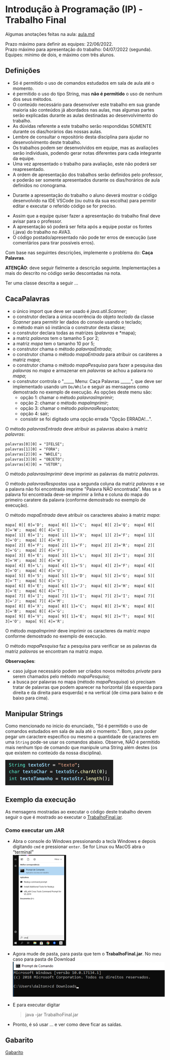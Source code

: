 # Introdução à Programação (IP) - Trabalho Final

Algumas anotações feitas na aula: [aula.md](./aula.md "aula.md")  

Prazo máximo para definir as equipes: 22/06/2022.  
Prazo máximo para apresentação do trabalho: 04/07/2022 (segunda).  
Equipes: mínimo de dois, e máximo com três alunos.  

## Definições

- Só é permitido o uso de comandos estudados em sala de aula até o momento.  
- é permitido o uso do tipo String, mas **não é permitido** o uso de nenhum dos seus métodos.  
- O conteúdo necessário para desenvolver este trabalho em sua grande maioria são conteúdos já abordados nas aulas, mas algumas partes serão explicadas durante as aulas destinadas ao desenvolvimento do trabalho.  
- As dúvidas referente a este trabalho serão respondidas SOMENTE durante os dias/horários das nossas aulas.  
- Lembre de consultar o repositório desta disciplina para ajudar no desenvolvimento deste trabalho.  
- Os trabalhos podem ser desenvolvidos em equipe, mas as avaliações serão individuais, podendo gerar notas diferentes para cada integrante da equipe.  
- Uma vez apresentado o trabalho para avaliação, este não poderá ser reapresentado.  
- A ordem de apresentação dos trabalhos serão definidos pelo professor, e poderão ser somente apresentados durante os dias/horários de aula definidos no cronograma.  
<!-- - O professor criar uma chamada com TODOS os integrantes da equipe, e num primeiro momento vai conversar individualmente com cada integrante da equipe, e no final com todos integrantes juntos.   -->
<!-- - O professor vai conversar individualmente com cada integrante da equipe, e no final com todos integrantes juntos.  
- Durante a chamada o aluno precisará compartilhar sua tela e, eventualmente, abrir sua câmera para conversar com o professor. No caso do compartilhamento de tela, o aluno deverá mostrar o código desenvolvido na IDE VSCode (ou outra da sua escolha) para permitir editar e executar o referido código se for preciso.   -->
- Durante a apresentação do trabalho o aluno deverá mostrar o código desenvolvido na IDE VSCode (ou outra da sua escolha) para permitir editar e executar o referido código se for preciso.  
<!-- - Assim que quiserem fazer a apresentação do trabalho final avisem para o professor usando o seu canal individual no MS-Teams.   -->
- Assim que a equipe quiser fazer a apresentação do trabalho final deve avisar para o professor.  
- A apresentação só poderá ser feita após a equipe postar os fontes (.java) do trabalho no AVA3.  
- O código postado/apresentado não pode ter erros de execução (use comentários para tirar possíveis erros).  

Com base nas seguintes descrições, implemente o problema do: **Caça Palavras**.  

**ATENÇÃO**: deve seguir fielmente a descrição seguinte. Implementações a mais do descrito no código serão descontadas na nota.  

Ter uma classe descrita a seguir …  

## CacaPalavras

- o único import que deve ser usado é *java.util.Scanner*;  
- o construtor declara a única ocorrência do objeto *teclado* da classe *Scanner* para permitir ler dados do console usando o teclado;
- o método main só instância o construtor desta classe;  
- o construtor declara todas as matrizes (*palavras* e *mapa);  
- a matriz *palavras* tem o tamanho 5 por 2;  
- a matriz *mapa* tem o tamanho 10 por 5;  
- o construtor chama o método *palavrasEntrada*;  
- o construtor chama o método *mapaEntrada* para atribuir os caráteres a matriz *mapa*;  
- o construtor chama o método *mapaPesquisa* para fazer a pesquisa das *palavras* no *mapa* e armazenar em *palavras* se achou a palavra no *mapa*;  
- o construtor controla o "_____ Menu: Caça Palavras _____", que deve ser implementado usando um ```Do/While``` e seguir as mensagens como demostrado no exemplo de execução. As opções deste menu são:  
  - opção 1: chamar o método *palavrasImprimir*;  
  - opção 2: chamar o método *mapaImprimir*;  
  - opção 3: chamar o método *palavrasRespostas*;  
  - opção 4: sair;  
  - consistir se foi digitado uma opção errada "Opção ERRADA!...".

O método *palavrasEntrada* deve atribuir as palavras abaixo à matriz *palavras*:

    palavras[0][0] = "IFELSE";  
    palavras[1][0] = "FORA";  
    palavras[2][0] = "WHILE";  
    palavras[3][0] = "OBJETO";  
    palavras[4][0] = "VETOR";  

O método *palavrasImprimir* deve imprimir as palavras da matriz *palavras*.  

O método *palavrasRespostas* usa a segunda coluna da matriz *palavras* e se a palavra não foi encontrada imprime "Palavra NÃO encontrada". Mas se a palavra foi encontrada deve-se imprimir a linha e coluna do mapa do primeiro caratere da palavra (conforme demostrado no exemplo de execução).  

O método *mapaEntrada* deve atribuir os caracteres abaixo à matriz *mapa*:

    mapa[ 0][ 0]='D';  mapa[ 0][ 1]='C';  mapa[ 0][ 2]='Q';  mapa[ 0][ 3]='W';  mapa[ 0][ 4]='E';
    mapa[ 1][ 0]='I';  mapa[ 1][ 1]='X';  mapa[ 1][ 2]='F';  mapa[ 1][ 3]='O';  mapa[ 1][ 4]='R';
    mapa[ 2][ 0]='F';  mapa[ 2][ 1]='F';  mapa[ 2][ 2]='R';  mapa[ 2][ 3]='G';  mapa[ 2][ 4]='F';
    mapa[ 3][ 0]='E';  mapa[ 3][ 1]='L';  mapa[ 3][ 2]='I';  mapa[ 3][ 3]='H';  mapa[ 3][ 4]='W';
    mapa[ 4][ 0]='L';  mapa[ 4][ 1]='S';  mapa[ 4][ 2]='F';  mapa[ 4][ 3]='O';  mapa[ 4][ 4]='U';
    mapa[ 5][ 0]='S';  mapa[ 5][ 1]='D';  mapa[ 5][ 2]='G';  mapa[ 5][ 3]='T';  mapa[ 5][ 4]='S';
    mapa[ 6][ 0]='E';  mapa[ 6][ 1]='J';  mapa[ 6][ 2]='H';  mapa[ 6][ 3]='E';  mapa[ 6][ 4]='T';
    mapa[ 7][ 0]='I';  mapa[ 7][ 1]='I';  mapa[ 7][ 2]='I';  mapa[ 7][ 3]='J';  mapa[ 7][ 4]='M';
    mapa[ 8][ 0]='X';  mapa[ 8][ 1]='C';  mapa[ 8][ 2]='K';  mapa[ 8][ 3]='B';  mapa[ 8][ 4]='G';
    mapa[ 9][ 0]='V';  mapa[ 9][ 1]='E';  mapa[ 9][ 2]='T';  mapa[ 9][ 3]='O';  mapa[ 9][ 4]='R';

O método *mapaImprimir* deve imprimir os caracteres da matriz *mapa* conforme demostrado no exemplo de execução.  

O método *mapaPesquisa* faz a pesquisa para verificar se as palavras da matriz *palavras* se encontram na matriz *mapa*.  

**Observações**:  

- caso julgue necessário podem ser criados novos métodos *private* para serem chamados pelo método *mapaPesquisa*;  
- a busca por palavras no mapa (método *mapaPesquisa*) só precisam tratar de palavras que podem aparecer na horizontal (da esquerda para direita e da direita para esquerda) e na vertical (de cima para baixo e de baixo para cima).  

## Manipular Strings

Como mencionado no inicio do enunciado, "Só é permitido o uso de comandos estudados em sala de aula até o momento.". Bom, para poder pegar um caractere específico ou mesmo a quantidade de caracteres em uma ```String``` pode-se usar os comandos abaixo. Observe, NÃO é permitido mais nenhum tipo de comando que manipule uma String além destes (os que existem no conteúdo da nossa disciplina).  

![Uso do String](imgs/UsoString.png "Uso do String")  

## Exemplo da execução

As mensagens mostradas ao executar o código deste trabalho devem seguir o que é mostrado ao executar o [TrabalhoFinal.jar](TrabalhoFinal.jar "TrabalhoFinal.jar").  

### Como executar um JAR

- Abra o console do Windows pressionando a tecla Windows e depois digitando ```cmd``` e pressionar ```enter```. Se for Linux ou MacOS abra o “terminal"  
![cmd Windows](imgs/cmdWindows.png "cmd Windows")  

- Agora mude de pasta, para pasta que tem o **TrabalhoFinal.jar**. No meu caso para pasta de Download  
![pasta download](imgs/pastaDownload.png "pasta download")  

- E para executar digitar

  > java -jar TrabalhoFinal.jar

- Pronto, é só usar ... e ver como deve ficar as saídas.

## Gabarito

[Gabarito](gabarito.md "Gabarito")  

<!-- 
Extender o Trabalho Final

Seria só para deixar como pesquisa a mais a ser disponibilizado depois da entrega do trabalho.
Poderias usar o fonte que tem mais classes, e é otimizado, e imprime colorido e extender:
1) ler palavras digitadas
  Já associar uma cor para cada palavra, e quando mostrar as palavras mostrar na cor certa. E no mapa usar a cor da palavra para mostrar a respectiva palavra.
2) criar o mapa dinâmico:
  2.1) pedir o tamanho do mapa (cuidar para não ser um mapa pequeno)
  2.2) preencher todo o mapa com letras aleatórias
  2.3) criar um novo mapa boolean, e preencher com true tudo
  2.4) sortear uma linha e coluna dentro do mapa, e tentar colocar a palavra tentando se todas as posições da nova palavra estão livres no mapa (se são true). Se der mudar todas as posições ocupadas pela nova palavra para false. Assim já testar se está tentando colocar um carácter da palavra fora do mapa. Senão conseguir, sortear novamente linha e coluna do inicio da palavra no mapa.
3) permitir que o usuário indique a palavra no mapa, se acertar avança.
    Já vai marcando com cores as palavras
4) se acertar tudo termina e mostra a resposta
-->